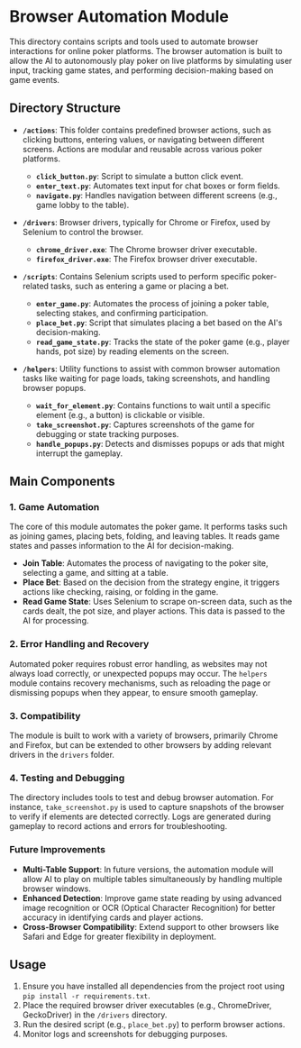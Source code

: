 # Browser Automation Module

This directory contains scripts and tools used to automate browser interactions for online poker platforms. The browser automation is built to allow the AI to autonomously play poker on live platforms by simulating user input, tracking game states, and performing decision-making based on game events.

## Directory Structure

- **`/actions`**: This folder contains predefined browser actions, such as clicking buttons, entering values, or navigating between different screens. Actions are modular and reusable across various poker platforms.
  - **`click_button.py`**: Script to simulate a button click event. 
  - **`enter_text.py`**: Automates text input for chat boxes or form fields.
  - **`navigate.py`**: Handles navigation between different screens (e.g., game lobby to the table).

- **`/drivers`**: Browser drivers, typically for Chrome or Firefox, used by Selenium to control the browser.
  - **`chrome_driver.exe`**: The Chrome browser driver executable.
  - **`firefox_driver.exe`**: The Firefox browser driver executable.
  
- **`/scripts`**: Contains Selenium scripts used to perform specific poker-related tasks, such as entering a game or placing a bet.
  - **`enter_game.py`**: Automates the process of joining a poker table, selecting stakes, and confirming participation.
  - **`place_bet.py`**: Script that simulates placing a bet based on the AI's decision-making.
  - **`read_game_state.py`**: Tracks the state of the poker game (e.g., player hands, pot size) by reading elements on the screen.

- **`/helpers`**: Utility functions to assist with common browser automation tasks like waiting for page loads, taking screenshots, and handling browser popups.
  - **`wait_for_element.py`**: Contains functions to wait until a specific element (e.g., a button) is clickable or visible.
  - **`take_screenshot.py`**: Captures screenshots of the game for debugging or state tracking purposes.
  - **`handle_popups.py`**: Detects and dismisses popups or ads that might interrupt the gameplay.

## Main Components

### 1. **Game Automation**
The core of this module automates the poker game. It performs tasks such as joining games, placing bets, folding, and leaving tables. It reads game states and passes information to the AI for decision-making.

- **Join Table**: Automates the process of navigating to the poker site, selecting a game, and sitting at a table.
- **Place Bet**: Based on the decision from the strategy engine, it triggers actions like checking, raising, or folding in the game.
- **Read Game State**: Uses Selenium to scrape on-screen data, such as the cards dealt, the pot size, and player actions. This data is passed to the AI for processing.

### 2. **Error Handling and Recovery**
Automated poker requires robust error handling, as websites may not always load correctly, or unexpected popups may occur. The `helpers` module contains recovery mechanisms, such as reloading the page or dismissing popups when they appear, to ensure smooth gameplay.

### 3. **Compatibility**
The module is built to work with a variety of browsers, primarily Chrome and Firefox, but can be extended to other browsers by adding relevant drivers in the `drivers` folder.

### 4. **Testing and Debugging**
The directory includes tools to test and debug browser automation. For instance, `take_screenshot.py` is used to capture snapshots of the browser to verify if elements are detected correctly. Logs are generated during gameplay to record actions and errors for troubleshooting.

### Future Improvements

- **Multi-Table Support**: In future versions, the automation module will allow AI to play on multiple tables simultaneously by handling multiple browser windows.
- **Enhanced Detection**: Improve game state reading by using advanced image recognition or OCR (Optical Character Recognition) for better accuracy in identifying cards and player actions.
- **Cross-Browser Compatibility**: Extend support to other browsers like Safari and Edge for greater flexibility in deployment.

## Usage

1. Ensure you have installed all dependencies from the project root using `pip install -r requirements.txt`.
2. Place the required browser driver executables (e.g., ChromeDriver, GeckoDriver) in the `/drivers` directory.
3. Run the desired script (e.g., `place_bet.py`) to perform browser actions.
4. Monitor logs and screenshots for debugging purposes.

